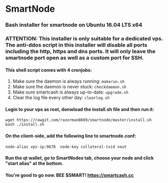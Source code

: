 # SmartNode
### Bash installer for smartnode on Ubuntu 16.04 LTS x64
### ATTENTION: This installer is only suitable for a dedicated vps. The anti-ddos script in this installer will disable all ports including the http, https and dns ports. It will only leave the smartnode port open as well as a custom port for SSH.

#### This shell script comes with 4 cronjobs: 
1. Make sure the daemon is always running: `makerun.sh`
2. Make sure the daemon is never stuck: `checkdaemon.sh`
3. Make sure smartcash is always up-to-date: `upgrade.sh`
4. Clear the log file every other day: `clearlog.sh`

#### Login to your vps as root, donwload the install.sh file and then run it:
```
wget https://rawgit.com/razorman8669/smartnode/master/install.sh
bash ./install.sh
```

#### On the client-side, add the following line to smartnode.conf:
```
node-alias vps-ip:9678	node-key collateral-txid vout
```

#### Run the qt wallet, go to SmartNodes tab, choose your node and click "start alias" at the bottom.

#### You're good to go now. BEE $SMART! https://smartcash.cc

